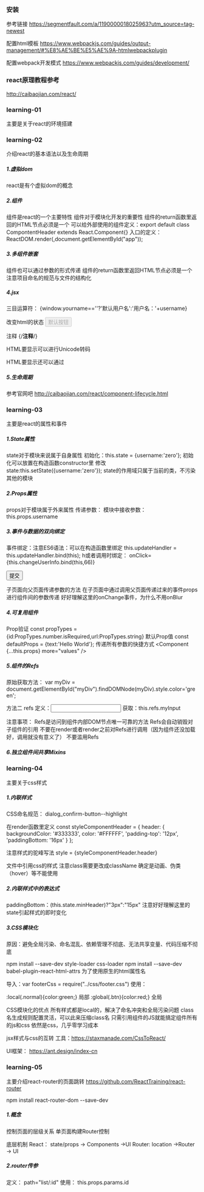 ### 安装
参考链接
https://segmentfault.com/a/1190000018025963?utm_source=tag-newest

配置html模板
https://www.webpackjs.com/guides/output-management/#%E8%AE%BE%E5%AE%9A-htmlwebpackplugin

配置webpack开发模式
https://www.webpackjs.com/guides/development/


### react原理教程参考
http://caibaojian.com/react/


### learning-01
主要是关于react的环境搭建


### learning-02
介绍react的基本语法以及生命周期

##### 1.虚拟dom
react是有个虚拟dom的概念

##### 2.组件
组件是react的一个主要特性
组件对于模块化开发的重要性
组件的return函数里返回的HTML节点必须是一个
可以给外部使用的组件定义：export default class CompontentHeader extends React.Component{}
入口的定义：ReactDOM.render(<Index/>,document.getElementById("app"));

##### 3.多组件嵌套
组件也可以通过参数的形式传递
组件的return函数里返回HTML节点必须是一个
注意项目命名的规范与文件的结构化


##### 4.jsx
三目运算符：
{window.yourname==''?'默认用户名':'用户名：'+username}

改变html的状态
<input type="button" value="默认按钮" disabled={false} />

注释
{/**注释**/}

HTML要显示可以进行Unicode转码

HTML要显示还可以通过<div dangerouslySetinnerHTML={{__html:html}} />



##### 5.生命周期
参考官网吧
http://caibaojian.com/react/component-lifecycle.html





### learning-03
主要是react的属性和事件

##### 1.State属性
state对于模块来说属于自身属性
初始化：this.state = {username:'zero'};
初始化可以放置在构造函数constructor里
修改state:this.setState({username:'zero'});
state的作用域只属于当前的类，不污染其他的模块


##### 2.Props属性
props对于模块属于外来属性
传递参数：<BodyIndex username="zero" />
模块中接收参数： this.props.username

 
##### 3.事件与数据的双向绑定
事件绑定：注意ES6语法：可以在构造函数里绑定 this.updateHandler = this.updateHandler.bind(this);
h或者调用时绑定： onClick={this.changeUserInfo.bind(this,66)}

<input type="button" value="提交" onClick={this.changeUserInfo.bind(this,90)}>

子页面向父页面传递参数的方法
    在子页面中通过调用父页面传递过来的事件props进行组件间的参数传递
    好好理解这里的onChange事件，为什么不用onBlur

##### 4.可复用组件
Prop验证 const propTypes = {id:PropTypes.number.isRequired,url:PropTypes.string}
默认Prop值  const defaultProps = {text:'Hello World'};
传递所有参数的快捷方式  <Component {...this.props} more="values" />


##### 5.组件的Refs
原始获取方法： var myDiv = document.getElementById("myDiv").findDOMNode(myDiv).style.color='green';

方法二 refs
    定义：<input ref ="myInput" />
    获取：this.refs.myInput

注意事项：
    Refs是访问到组件内部DOM节点唯一可靠的方法
    Refs会自动销毁对子组件的引用
    不要在render或者render之前对Refs进行调用（因为组件还没加载好，调用就没有意义了）
    不要滥用Refs

##### 6.独立组件间共享Mixins




### learning-04
主要关于css样式

##### 1.内联样式
CSS命名规范： dialog_confirm-button--highlight

在render函数里定义
const styleComponentHeader = {
    header: {
        backgroundColor: '#333333',
        color: '#FFFFFF',
        'padding-top': '12px',
        'paddingBottom: '16px'
    }
};

注意样式的驼峰写法
style = {styleComponentHeader.header}

文件中引用css的样式
注意class需要更改成className
确定是动画、伪类（hover）等不能使用


##### 2.内联样式中的表达式
paddingBottom：(this.state.minHeader)?"3px":"15px"
注意好好理解这里的state引起样式的即时变化


##### 3.CSS模块化
原因：避免全局污染、命名混乱、依赖管理不彻底、无法共享变量、代码压缩不彻底

npm install --save-dev style-loader css-loader 
npm install --save-dev babel-plugin-react-html-attrs   为了使用原生的html属性名

导入：var footerCss = require("../css/footer.css")
使用：<footer class={footerCss.minFooter}>
:local(.normal){color:green;}     局部
:global(.btn){color:red;}         全局
 

CSS模块化的优点
    所有样式都是local的，解决了命名冲突和全局污染问题
    class名生成规则配置灵活，可以此来压缩class名
    只需引用组件的JS就能搞定组件所有的js和css
    依然是css，几乎零学习成本


jsx样式与css的互转
工具：https://staxmanade.com/CssToReact/

UI框架： https://ant.design/index-cn



### learning-05
主要介绍react-router的页面跳转
https://github.com/ReactTraining/react-router

npm install react-router-dom --save-dev

##### 1.概念
控制页面的层级关系
单页面构建Router控制

底层机制
React： state/props -> Components ->UI
Router: location ->Router -> UI


##### 2.router传参
定义： path="list/:id"
使用： this.props.params.id 








































































